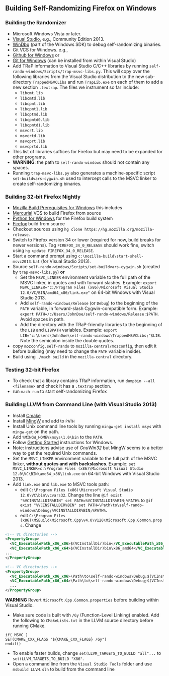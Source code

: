## Building Self-Randomizing Firefox on Windows

### Building the Randomizer

- Microsoft Windows Vista or later.
- [Visual Studio](http://www.visualstudio.com/downloads/download-visual-studio-vs#d-express-windows-desktop), e.g., Community Edition 2013.
- [WinDbg](http://msdn.microsoft.com/en-us/windows/hardware/hh852365) (part of the Windows SDK) to debug self-randomizing binaries.
- Git VCS for Windows. e.g.,
 - [Github for Windows](https://windows.github.com/) or
 - [Git for Windows](http://msysgit.github.io/) (can be installed from within Visual Studio)
- Add TRaP information to Visual Studio C/C++ libraries by running `self-rando-windows/Scripts/trap-msvc-libs.py`. This will copy over the following libraries from the Visual Studio distribution to the new sub-directory `TrappedMSVCLibs` and run `TrapLib.exe` on each of them to add a new section `.textrap`. The files we instrument so far include:
     - `libcmt.lib`
     - `libcmtd.lib`
     - `libcpmt.lib`
     - `libcpmt1.lib`
     - `libcptmd.lib`
     - `libcpmtd0.lib`
     - `libcpmtd1.lib`
     - `msvcrt.lib`
     - `msvcrtd.lib`
     - `msvcprt.lib`
     - `msvcprtd.lib`
- This list of libraries suffices for Firefox but may need to be expanded for other programs.
- **WARNING**: the path to `self-rando-windows` should not contain any spaces.
- Running `trap-msvc-libs.py` also generates a machine-specific script `set-buildvars-cygwin.sh` used to intercept calls to the MSVC linker to create self-randomizing binaries.

### Building 32-bit Firefox Nightly

- [Mozilla Build Prerequisites for Windows](https://ftp.mozilla.org/pub/mozilla.org/mozilla/libraries/win32/MozillaBuildSetup-Latest.exe) this includes
 - [Mercurial](http://mercurial.selenic.com/downloads) VCS to build Firefox from source
 - [Python for Windows](https://www.python.org/downloads/windows/) for the Firefox build system
- [Firefox](https://developer.mozilla.org/en-US/docs/Simple_Firefox_build) build from source
 - Checkout sources using `hg clone https://hg.mozilla.org/mozilla-release`.
 - Switch to Firefox version 34 or lower (required for now, build breaks for newer versions). Tag `FIREFOX_34_0_RELEASE` should work fine, switch using `hg update FIREFOX_34_0_RELEASE`.
 - Start a command prompt using `c:\mozilla-build\start-shell-msvc2013.bat` (for Visual Studio 2013).
 - Source `self-rando-windows/Scripts/set-buildvars-cygwin.sh` (created by `trap-msvc-libs.py`) **or**
   - Set the `MSVC_LINKER` environment variable to the full path of the MSVC linker, in quotes and with forward slashes. Example: `export MSVC_LINKER="c:/Program Files (x86)/Microsoft Visual Studio 12.0/VC/BIN/amd64_x86/link.exe"` on 64-bit Windows with Visual Studio 2013.
   - Add `self-rando-windows/Release` (or `Debug`) to the beginning of the `PATH` variable, in forward-slash Cygwin-compatible form. Example: `export PATH=/c/Users/JohnDoe/self-rando-windows/Release:$PATH`. Avoid spaces in path.
   - Add the directory with the TRaP-friendly libraries to the beginning of the `LIB` and `LIBPATH` variables. Example: `export LIB="c:\Users\JohnDoe\self-rando-windows\TrappedMSVCLibs;"$LIB`. Note the semicolon inside the double quotes.
 - copy `mozconfig.self-rando` to `mozilla-central/mozconfig`, then edit it before building (may need to change the `PATH` variable inside).
 - Build using `./mach build` in the `mozilla-central` directory.

### Testing 32-bit Firefox
- To check that a library contains TRaP information, run `dumpbin --all <filename>` and check it has a `.textrap` section.
- run `mach run` to start self-randomizing Firefox

### Building LLVM from Command Line (with Visual Studio 2013)
- Install [Cmake](http://www.cmake.org/download/)
- Install [MingW](http://gnuwin32.sourceforge.net/) and add to `PATH`
 - Install Unix command line tools by running `mingw-get install msys` with `mingw-get` on the path.
 - Add `%MINGW_HOME%\msys\1.0\bin` to the `PATH`.
- Follow [Getting Started](http://llvm.org/docs/GettingStartedVS.html) instructions for Windows.
 - Note: instructions advise use of *GnuWin32* but MingW seems to a better way to get the required Unix commands.
 - Set the `MSVC_LINKER` environment variable to the full path of the MSVC linker, **without quotes and with backslashes**. Example: `set MSVC_LINKER=c:\Program Files (x86)\Microsoft Visual Studio 12.0\VC\BIN\amd64_x86\link.exe` on 64-bit Windows with Visual Studio 2013.
 - Add `link.exe` and `lib.exe` to MSVC tools path:
   - edit `C:\Program Files (x86)\Microsoft Visual Studio 12.0\VC\bin\vcvars32`. Change the line `@if exist "%VCINSTALLDIR%BIN" set PATH=%VCINSTALLDIR%BIN;%PATH%` to `@if exist "%VCINSTALLDIR%BIN" set PATH=\Path\to\self-rando-windows\Debug;%VCINSTALLDIR%BIN;%PATH%`.
   - edit `C:\Program Files (x86)\MSBuild\Microsoft.Cpp\v4.0\V120\Microsoft.Cpp.Common.props`. Change

```xml
<!-- VC directories -->
<PropertyGroup>
  <VC_ExecutablePath_x86_x86>$(VCInstallDir)bin</VC_ExecutablePath_x86_x86>
  <VC_ExecutablePath_x86_x64>$(VCInstallDir)bin\x86_amd64</VC_ExecutablePath_x86_x64>
...
</PropertyGroup>
```

```xml
<!-- VC directories -->
<PropertyGroup>
  <VC_ExecutablePath_x86_x86>\Path\to\self-rando-windows\Debug;$(VCInstallDir)bin</VC_ExecutablePath_x86_x86>
  <VC_ExecutablePath_x86_x64>\Path\to\self-rando-windows\Debug;$(VCInstallDir)bin\x86_amd64</VC_ExecutablePath_x86_x64>
  ...
</PropertyGroup>
```
**WARNING** Revert `Microsoft.Cpp.Common.properties` before building within Visual Studio.

 - Make sure code is built with `/Gy` (Function-Level Linking) enabled. Add the following to `CMakeLists.txt` in the LLVM source directory before running CMake.
 ```
 if( MSVC )
 SET(CMAKE_CXX_FLAGS "${CMAKE_CXX_FLAGS} /Gy")
 endif()
 ```
 - To enable faster builds, change `set(LLVM_TARGETS_TO_BUILD "all"...` to `set(LLVM_TARGETS_TO_BUILD "X86"`. 
 - Open a command line from the `Visual Studio Tools` folder and use `msbuild LLVM.sln` to build from the command line
